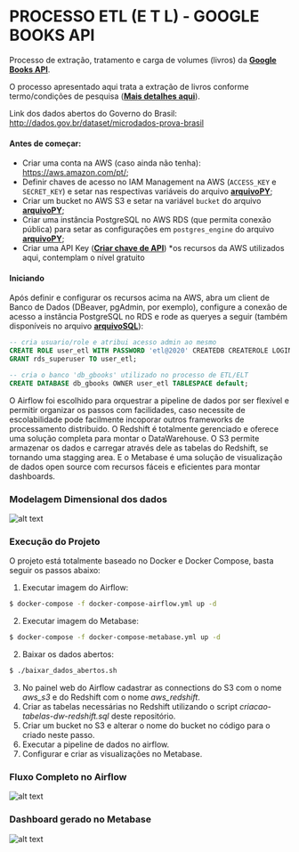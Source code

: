 # PROCESSO ETL (E T L) - GOOGLE BOOKS API

Processo de extração, tratamento e carga de volumes (livros) da **[Google Books API](https://developers.google.com/books)**.

O processo apresentado aqui trata a extração de livros conforme termo/condições de pesquisa (**[Mais detalhes aqui](https://developers.google.com/books/docs/v1/using#query-params)**).

Link dos dados abertos do Governo do Brasil: http://dados.gov.br/dataset/microdados-prova-brasil 

#### Antes de começar:
- Criar uma conta na AWS (caso ainda não tenha): https://aws.amazon.com/pt/;
- Definir chaves de acesso no IAM Management na AWS (`ACCESS_KEY` e `SECRET_KEY`) e setar nas respectivas variáveis do arquivo **[arquivoPY](http://)**;
- Criar um bucket no AWS S3 e setar na variável `bucket` do arquivo **[arquivoPY](http://)**;
- Criar uma instância PostgreSQL no AWS RDS (que permita conexão pública) para setar as configurações em `postgres_engine` do arquivo **[arquivoPY](http://)**;
- Criar uma API Key (**[Criar chave de API](https://cloud.google.com/docs/authentication/api-keys?visit_id=637403001827530704-1456085297&rd=1#creating_an_api_key)**)
*os recursos da AWS utilizados aqui, contemplam o nível gratuito


#### Iniciando
Após definir e configurar os recursos acima na AWS, abra um client de Banco de Dados (DBeaver, pgAdmin, por exemplo), configure a conexão de acesso a instância PostgreSQL no RDS e rode as queryes a seguir (também disponíveis no arquivo **[arquivoSQL](http://)**):
```sql
-- cria usuario/role e atribui acesso admin ao mesmo
CREATE ROLE user_etl WITH PASSWORD 'etl@2020' CREATEDB CREATEROLE LOGIN;
GRANT rds_superuser TO user_etl;

-- cria o banco 'db_gbooks' utilizado no processo de ETL/ELT
CREATE DATABASE db_gbooks OWNER user_etl TABLESPACE default;
```


O Airflow foi escolhido para orquestrar a pipeline de dados por ser flexível e permitir organizar os passos com facilidades, caso necessite de escolabilidade pode facilmente incoporar outros frameworks de processamento distribuido. 
O Redshift é totalmente gerenciado e oferece uma solução completa para montar o DataWarehouse. 
O S3 permite armazenar os dados e carregar através dele as tabelas do Redshift, se tornando uma stagging area.
E o Metabase é uma solução de visualização de dados open source com recursos fáceis e eficientes para montar dashboards.
    
### Modelagem Dimensional dos dados

![alt text](https://github.com/cicerojmm/analiseDadosAbertosProvaBrasil/blob/master/images/modelagem-dimensional.png?raw=true)

### Execução do Projeto
O projeto está totalmente baseado no Docker e Docker Compose, basta seguir os passos abaixo:
1. Executar imagem do Airflow: 
```sh
$ docker-compose -f docker-compose-airflow.yml up -d
```
2. Executar imagem do Metabase: 
```sh
$ docker-compose -f docker-compose-metabase.yml up -d
```
2. Baixar os dados abertos: 
```sh
$ ./baixar_dados_abertos.sh
```
3. No painel web do Airflow cadastrar as connections do S3 com o nome *aws_s3* e do Redshift com o nome *aws_redshift*.
4. Criar as tabelas necessárias no Redshift utilizando o script *criacao-tabelas-dw-redshift.sql* deste repositório.
5. Criar um bucket no S3 e alterar o nome do bucket no código para o criado neste passo.
5. Executar a pipeline de dados no airflow.
6. Configurar e criar as visualizações no Metabase.

### Fluxo Completo no Airflow
![alt text](https://github.com/cicerojmm/analiseDadosAbertosProvaBrasil/blob/master/images/pipeline-completa-airflow.png?raw=true)

### Dashboard gerado no Metabase
![alt text](https://github.com/cicerojmm/analiseDadosAbertosProvaBrasil/blob/master/images/dashboard-metabase.png?raw=true)
